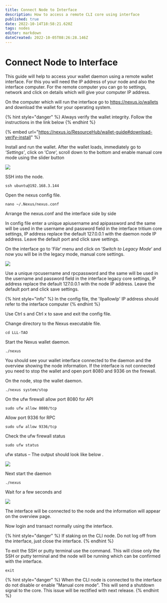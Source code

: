 ```yaml
---
title: Connect Node to Interface
description: How to access a remote CLI core using interface
published: true
date: 2022-10-14T18:58:21.620Z
tags: nodes
editor: markdown
dateCreated: 2022-10-05T08:26:28.146Z
---
```


# Connect Node to Interface

This guide will help to access your wallet daemon using a remote wallet interface. For this you will need the IP address of your node and also the interface computer. For the remote computer you can go to settings, network and click on details which will give your computer IP address.

On the computer which will run the interface go to [https://](https://crypto.nexus.io/wallet)[nexus.io/wallets](https://nexus.io/wallets) and download the wallet for your operating system.

{% hint style="danger" %}
Always verify the wallet integrity. Follow the instructions in the link below
{% endhint %}

{% embed url="https://nexus.io/ResourceHub/wallet-guide#download-verify-install" %}

Install and run the wallet. After the wallet loads, immediately go to _‘Settings’_, click on ‘_Core_‘, scroll down to the bottom and enable manual core mode using the slider button

![](https://thedigitalfuture.net/wp-content/uploads/2020/12/RPI-Interface1.png)

SSH into the node.

```
ssh ubuntu@192.168.3.144
```

Open the nexus config file.

```
nano ~/.Nexus/nexus.conf
```

Arrange the nexus.conf and the interface side by side

In config file enter a unique apiusername and apipassword and the same will be used in the username and password field in the interface tritium core settings, IP address replace the default 127.0.0.1 with the daemon node IP address. Leave the default port and click save settings.

On the interface go to ‘_File_‘ menu and click on ‘_Switch to Legacy Mode_‘ and now you will be in the legacy mode, manual core settings.

![](https://thedigitalfuture.net/wp-content/uploads/2020/12/RPI-Interface2.png)

Use a unique rpcusername and rpcpassword and the same will be used in the username and password field in the interface legacy core settings, IP address replace the default 127.0.0.1 with the node IP address. Leave the default port and click save settings.

{% hint style="info" %}
In the config file, the 'llpallowIp' IP address should refer to the interface computer
{% endhint %}

Use Ctrl s and Ctrl x to save and exit the config file.

Change directory to the Nexus executable file.

```
cd LLL-TAO
```

Start the Nexus wallet daemon.

```
./nexus
```

You should see your wallet interface connected to the daemon and the overview showing the node information. If the interface is not connected you need to stop the wallet and open port 8080 and 9336 on the firewall.

On the node, stop the wallet daemon.

```
./nexus system/stop
```

On the ufw firewall allow port 8080 for API

```
sudo ufw allow 8080/tcp
```

Allow port 9336 for RPC

```
sudo ufw allow 9336/tcp
```

Check the ufw firewall status

```
sudo ufw status
```

ufw status – The output should look like below .

![](https://thedigitalfuture.net/wp-content/uploads/2020/12/RPI-ufw.png)

Next start the daemon

```
./nexus
```

Wait for a few seconds and

![](https://thedigitalfuture.net/wp-content/uploads/2020/12/RPI-Sync.png)

The interface will be connected to the node and the information will appear on the overview page.

Now login and transact normally using the interface.

{% hint style="danger" %}
If staking on the CLI node. Do not log off from the interface, just close the interface.
{% endhint %}

To exit the SSH or putty terminal use the command. This will close only the SSH or putty terminal and the node will be running which can be confirmed with the interface.

```
exit
```

{% hint style="danger" %}
When the CLI node is connected to the interface do not disable or enable "Manual core mode". This will send a shutdown signal to the core. This issue will be rectified with next release.
{% endhint %}
